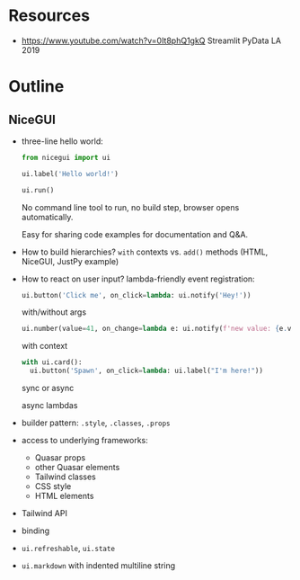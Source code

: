 # Resources

- https://www.youtube.com/watch?v=0It8phQ1gkQ Streamlit PyData LA 2019

# Outline

## NiceGUI

- three-line hello world:

  ```py
  from nicegui import ui

  ui.label('Hello world!')

  ui.run()
  ```

  No command line tool to run,
  no build step,
  browser opens automatically.

  Easy for sharing code examples for documentation and Q&A.

- How to build hierarchies? `with` contexts vs. `add()` methods
  (HTML, NiceGUI, JustPy example)
- How to react on user input?
  lambda-friendly event registration:

  ```py
  ui.button('Click me', on_click=lambda: ui.notify('Hey!'))
  ```

  with/without args

  ```py
  ui.number(value=41, on_change=lambda e: ui.notify(f'new value: {e.value}'))
  ```

  with context

  ```py
  with ui.card():
    ui.button('Spawn', on_click=lambda: ui.label("I'm here!"))
  ```

  sync or async

  async lambdas

- builder pattern: `.style`, `.classes`, `.props`
- access to underlying frameworks:
  - Quasar props
  - other Quasar elements
  - Tailwind classes
  - CSS style
  - HTML elements
- Tailwind API
- binding
- `ui.refreshable`, `ui.state`
- `ui.markdown` with indented multiline string
